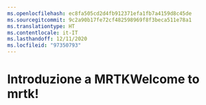 ```yaml
---
ms.openlocfilehash: ec8fa505cd2d4fb912371efa1fb7a4159d8c45de
ms.sourcegitcommit: 9c2a90b17fe72cf482598969f8f3beca511e78a1
ms.translationtype: HT
ms.contentlocale: it-IT
ms.lasthandoff: 12/11/2020
ms.locfileid: "97350793"
---
```

# <a name="welcome-to-mrtk"></a><span data-ttu-id="ba1d4-101">Introduzione a MRTK</span><span class="sxs-lookup"><span data-stu-id="ba1d4-101">Welcome to mrtk!</span></span>